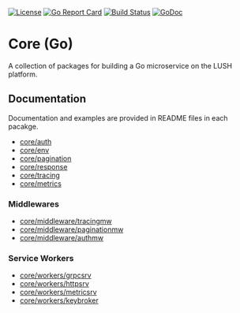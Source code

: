 [![License](https://img.shields.io/badge/License-Apache%202.0-blue.svg)](https://raw.githubusercontent.com/LUSHDigital/core/master/LICENSE) [![Go Report Card](https://goreportcard.com/badge/github.com/LUSHDigital/core)](https://goreportcard.com/report/github.com/LUSHDigital/core) [![Build Status](https://travis-ci.org/LUSHDigital/core.svg?branch=master)](https://travis-ci.org/LUSHDigital/core)
[![GoDoc](https://godoc.org/github.com/LUSHDigital/core?status.svg)](https://godoc.org/github.com/LUSHDigital/core)
# Core (Go)
A collection of packages for building a Go microservice on the LUSH platform.

## Documentation

Documentation and examples are provided in README files in each pacakge.

- [core/auth](https://github.com/LUSHDigital/core/tree/master/auth#auth)
- [core/env](https://github.com/LUSHDigital/core/tree/master/env#env)
- [core/pagination](https://github.com/LUSHDigital/core/tree/master/pagination#pagination)
- [core/response](https://github.com/LUSHDigital/core/tree/master/response#response)
- [core/tracing](https://github.com/LUSHDigital/core/tree/master/tracing)
- [core/metrics](https://github.com/LUSHDigital/core/tree/master/metrics#metrics)

### Middlewares
- [core/middleware/tracingmw](https://github.com/LUSHDigital/core/tree/master/middleware/tracingmw)
- [core/middleware/paginationmw](https://github.com/LUSHDigital/core/tree/master/middleware/paginationmw)
- [core/middleware/authmw](https://github.com/LUSHDigital/core/tree/master/middleware/authmw)

### Service Workers
- [core/workers/grpcsrv](https://github.com/LUSHDigital/core/tree/master/workers/grpcsrv)
- [core/workers/httpsrv](https://github.com/LUSHDigital/core/tree/master/workers/httpsrv)
- [core/workers/metricsrv](https://github.com/LUSHDigital/core/tree/master/workers/metricsrv)
- [core/workers/keybroker](https://github.com/LUSHDigital/core/tree/master/workers/keybroker)
